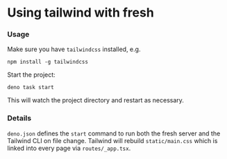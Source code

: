 # Using tailwind with fresh

### Usage

Make sure you have `tailwindcss` installed, e.g. 

```
npm install -g tailwindcss
```

Start the project:

```
deno task start
```

This will watch the project directory and restart as necessary. 

### Details

`deno.json` defines the `start` command to run both the fresh server and 
the Tailwind CLI on file change. Tailwind will rebuild `static/main.css` which 
is linked into every page via `routes/_app.tsx`. 

